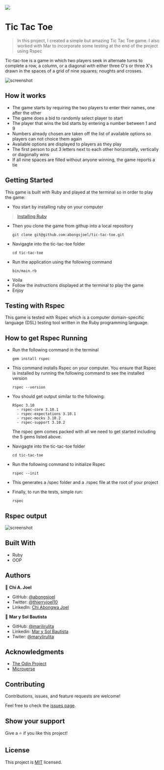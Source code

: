 ![](https://img.shields.io/badge/Microverse-blueviolet)

# Tic Tac Toe

> In this project, I created a simple but amazing Tic Tac Toe game. I also worked with Mar to incorporate some testing at the end of the project using Rspec

Tic-tac-toe is a game in which two players seek in alternate turns to complete a row, a column, or a diagonal with either three O's or three X's drawn in the spaces of a grid of nine squares; noughts and crosses.

![screenshot](../readme_game_instructions/screenshot.png) 

## How it works

- The game starts by requiring the two players to enter their names, one after the other
- The game does a bid to randomly select player to start
- The player that wins the bid starts by entering a number between 1 and 9
- Numbers already chosen are taken off the list of available options so players can not choice them again
- Available options are displayed to players as they play
- The first person to put 3 letters next to each other horizontally, vertically or diagonally wins
- If all nine spaces are filled without anyone winning, the game reports a tie

## Getting Started

This game is built with Ruby and played at the terminal so in order to play the game:

- You start by installing ruby on your computer
> [Installing Ruby](https://www.theodinproject.com/courses/ruby-programming/lessons/installing-ruby-ruby-programming)

- Then you clone the game from githup into a local repository
  ```
  git clone git@github.com:abongsjoel/tic-tac-toe.git
  ```
- Navigagte into the tic-tac-toe folder
  ```
  cd tic-tac-toe
  ```
- Run the application using the following command
  ```
  bin/main.rb
  ```
- Voila
- Follow the instructions displayed at the terminal to play the game
- Enjoy

## Testing with Rspec

This game is tested with Rspec which is a computer domain-specific language (DSL) testing tool written in the Ruby programming language.


## How to get Rspec Running

- Run the following command in the terminal
  ```
  gem install rspec
  ```
- This command installs Rspec on your computer. You ensure that Rspec is installed by running the following     command to see the installed version
  ```
  rspec --version
  ```
- You should get output similar to the following:
  ```
  RSpec 3.10
    - rspec-core 3.10.1
    - rspec-expectations 3.10.1
    - rspec-mocks 3.10.2
    - rspec-support 3.10.2
  ```
  The rspec gem comes packed with all we need to get started including the 5 gems listed above.

- Navigagte into the tic-tac-toe folder
  ```
  cd tic-tac-toe
  ```
- Run the following command to initialize Rspec
  ```
  rspec --init
  ```
- This generates a /spec folder and a .rspec file at the root of your project

- Finally, to run the tests, simple run:
  ```
  rspec
  ```

## Rspec output

![screenshot](../Testing/testing_output.png) 

## Built With

- Ruby
- OOP

## Authors

👤 **Chi A. Joel**

- GitHub: [@abongsjoel](https://github.com/abongsjoel)
- Twitter: [@thierryjoel10](https://twitter.com/ThierryJoel10)
- LinkedIn: [Chi Abongwa Joel](https://www.linkedin.com/in/chi-abongwa-joel-b4285a97/)

👤 **Mar y Sol Bautista**

- GitHub: [@marilirulita](https://github.com/marilirulita)
- Linkedin: [Mar y Sol Bautista](https://www.linkedin.com/in/mar-y-sol-bautista-alvarez-5a6894151/)
- Twiter: [@marylirulita](https://twitter.com/marylirulita)


## Acknowledgments

- [The Odin Project](https://www.theodinproject.com)
- [Microverse](https://www.microverse.org/)


## Contributing

Contributions, issues, and feature requests are welcome!

Feel free to check the [issues page](https://github.com/abongsjoel/tic-tac-toe/issues).


## Show your support
Give a ⭐️ if you like this project!

## License
  <p>This project is <a href="../main/LICENSE">MIT</a> licensed.</p>
